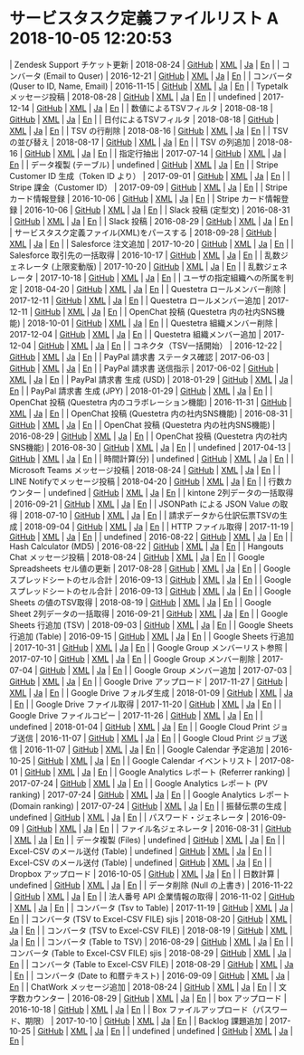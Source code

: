 # サービスタスク定義ファイルリスト A 2018-10-05 12:20:53

  |  Zendesk Support チケット更新  |  2018-08-24  |  [GitHub](https://github.com/Questetra/addon/blob/master/service-task/ZendeskSupport-ticketUpdateAPItoken.xml)  |  [XML](https://questetra.github.io/addon/service-task/ZendeskSupport-ticketUpdateAPItoken.xml)  |  [Ja](https://support.questetra.com/ja/addons/zendesksupport-ticketupdateapitoken/)  |  [En](https://support.questetra.com/addons/zendesksupport-ticketupdateapitoken/)  |
  |  コンバータ (Email to Quser)  |  2016-12-21  |  [GitHub](https://github.com/Questetra/addon/blob/master/service-task/User-EmailToQuser.xml)  |  [XML](https://questetra.github.io/addon/service-task/User-EmailToQuser.xml)  |  [Ja](https://support.questetra.com/ja/addons/user-emailtoquser/)  |  [En](https://support.questetra.com/addons/user-emailtoquser/)  |
  |  コンバータ (Quser to ID, Name, Email)  |  2016-11-15  |  [GitHub](https://github.com/Questetra/addon/blob/master/service-task/User-Converter.xml)  |  [XML](https://questetra.github.io/addon/service-task/User-Converter.xml)  |  [Ja](https://support.questetra.com/ja/addons/user-converter/)  |  [En](https://support.questetra.com/addons/user-converter/)  |
  |  Typetalk メッセージ投稿  |  2018-08-28  |  [GitHub](https://github.com/Questetra/addon/blob/master/service-task/Typetalk-messagePost.xml)  |  [XML](https://questetra.github.io/addon/service-task/Typetalk-messagePost.xml)  |  [Ja](https://support.questetra.com/ja/addons/typetalk-messagepost/)  |  [En](https://support.questetra.com/addons/typetalk-messagepost/)  |
  |  undefined  |  2017-12-14  |  [GitHub](https://github.com/Questetra/addon/blob/master/service-task/Twilio-faxSend.xml)  |  [XML](https://questetra.github.io/addon/service-task/Twilio-faxSend.xml)  |  [Ja](undefined)  |  [En](undefined)  |
  |  数値によるTSVフィルタ  |  2018-08-18  |  [GitHub](https://github.com/Questetra/addon/blob/master/service-task/Tsv-FilteringByNumber.xml)  |  [XML](https://questetra.github.io/addon/service-task/Tsv-FilteringByNumber.xml)  |  [Ja](https://support.questetra.com/ja/addons/tsv-filteringbynumber/)  |  [En](https://support.questetra.com/addons/tsv-filteringbynumber/)  |
  |  日付によるTSVフィルタ  |  2018-08-18  |  [GitHub](https://github.com/Questetra/addon/blob/master/service-task/Tsv-FilteringByDate.xml)  |  [XML](https://questetra.github.io/addon/service-task/Tsv-FilteringByDate.xml)  |  [Ja](https://support.questetra.com/ja/addons/tsv-filteringbydate/)  |  [En](https://support.questetra.com/addons/tsv-filteringbydate/)  |
  |  TSV の行削除  |  2018-08-16  |  [GitHub](https://github.com/Questetra/addon/blob/master/service-task/Tsv-DeleteRows.xml)  |  [XML](https://questetra.github.io/addon/service-task/Tsv-DeleteRows.xml)  |  [Ja](https://support.questetra.com/ja/addons/tsv-deleterows/)  |  [En](https://support.questetra.com/addons/tsv-deleterows/)  |
  |  TSV の並び替え  |  2018-08-17  |  [GitHub](https://github.com/Questetra/addon/blob/master/service-task/Tsv-ChangeOrder.xml)  |  [XML](https://questetra.github.io/addon/service-task/Tsv-ChangeOrder.xml)  |  [Ja](https://support.questetra.com/ja/addons/tsv-changeorder/)  |  [En](https://support.questetra.com/addons/tsv-changeorder/)  |
  |  TSV の列追加  |  2018-08-16  |  [GitHub](https://github.com/Questetra/addon/blob/master/service-task/Tsv-AddColumn.xml)  |  [XML](https://questetra.github.io/addon/service-task/Tsv-AddColumn.xml)  |  [Ja](https://support.questetra.com/ja/addons/tsv-addcolumn/)  |  [En](https://support.questetra.com/addons/tsv-addcolumn/)  |
  |  指定行抽出  |  2017-07-14  |  [GitHub](https://github.com/Questetra/addon/blob/master/service-task/Text-SpecificLine-Reader.xml)  |  [XML](https://questetra.github.io/addon/service-task/Text-SpecificLine-Reader.xml)  |  [Ja](https://www.questetra.com/ja/tour/m4/m415/addon-specific-line-reader)  |  [En](https://www.questetra.com/tour/m4/m415/addon-specific-line-reader)  |
  |  データ複製 (テーブル)  |  undefined  |  [GitHub](https://github.com/Questetra/addon/blob/master/service-task/Table-DataDuplicator.xml)  |  [XML](https://questetra.github.io/addon/service-task/Table-DataDuplicator.xml)  |  [Ja](undefined)  |  [En](undefined)  |
  |  Stripe Customer ID 生成（Token ID より）  |  2017-09-01  |  [GitHub](https://github.com/Questetra/addon/blob/master/service-task/Stripe-customerCreate.xml)  |  [XML](https://questetra.github.io/addon/service-task/Stripe-customerCreate.xml)  |  [Ja](https://support.questetra.com/ja/addons/services/stripe-customercreate/)  |  [En](https://support.questetra.com/addons/services/stripe-customercreate/)  |
  |  Stripe 課金（Customer ID）  |  2017-09-09  |  [GitHub](https://github.com/Questetra/addon/blob/master/service-task/Stripe-chargeCreate.xml)  |  [XML](https://questetra.github.io/addon/service-task/Stripe-chargeCreate.xml)  |  [Ja](https://support.questetra.com/ja/addons/stripe-chargecreate/)  |  [En](https://support.questetra.com/addons/stripe-chargecreate/)  |
  |  Stripe カード情報登録  |  2016-10-06  |  [GitHub](https://github.com/Questetra/addon/blob/master/service-task/Stripe-cardRegistrationMmyy.xml)  |  [XML](https://questetra.github.io/addon/service-task/Stripe-cardRegistrationMmyy.xml)  |  [Ja](https://support.questetra.com/ja/addons/stripe-cardregistrationmmyy/)  |  [En](https://support.questetra.com/addons/stripe-cardregistrationmmyy/)  |
  |  Stripe カード情報登録  |  2016-10-06  |  [GitHub](https://github.com/Questetra/addon/blob/master/service-task/Stripe-cardRegistration.xml)  |  [XML](https://questetra.github.io/addon/service-task/Stripe-cardRegistration.xml)  |  [Ja](https://support.questetra.com/ja/addons/stripe-cardregistration/)  |  [En](https://support.questetra.com/addons/stripe-cardregistration/)  |
  |  Slack 投稿 (定型文)  |  2016-08-31  |  [GitHub](https://github.com/Questetra/addon/blob/master/service-task/Slack-postFixedPhrase.xml)  |  [XML](https://questetra.github.io/addon/service-task/Slack-postFixedPhrase.xml)  |  [Ja](https://support.questetra.com/ja/addons/slack-postfixedphrase/)  |  [En](https://support.questetra.com/addons/slack-postfixedphrase/)  |
  |  Slack 投稿  |  2016-08-29  |  [GitHub](https://github.com/Questetra/addon/blob/master/service-task/Slack-post.xml)  |  [XML](https://questetra.github.io/addon/service-task/Slack-post.xml)  |  [Ja](https://support.questetra.com/ja/addons/slack-post/)  |  [En](https://support.questetra.com/addons/slack-post/)  |
  |  サービスタスク定義ファイル(XML)をパースする  |  2018-09-28  |  [GitHub](https://github.com/Questetra/addon/blob/master/service-task/ServiceTaskXML_parse.xml)  |  [XML](https://questetra.github.io/addon/service-task/ServiceTaskXML_parse.xml)  |  [Ja](https://github.com/yambal/Parse-service-task-definition-file-XML-file-data)  |  [En](undefined)  |
  |  Salesforce 注文追加  |  2017-10-20  |  [GitHub](https://github.com/Questetra/addon/blob/master/service-task/Salesforce-orderCreate.xml)  |  [XML](https://questetra.github.io/addon/service-task/Salesforce-orderCreate.xml)  |  [Ja](https://support.questetra.com/ja/addons/salesforce-ordercreate/)  |  [En](https://support.questetra.com/addons/salesforce-ordercreate/)  |
  |  Salesforce 取引先の一括取得  |  2016-10-17  |  [GitHub](https://github.com/Questetra/addon/blob/master/service-task/Salesforce-getAccounts.xml)  |  [XML](https://questetra.github.io/addon/service-task/Salesforce-getAccounts.xml)  |  [Ja](https://support.questetra.com/ja/addons/salesforce-getaccounts/)  |  [En](https://support.questetra.com/addons/salesforce-getaccounts/)  |
  |  乱数ジェネレータ (上限変動版)  |  2017-10-20  |  [GitHub](https://github.com/Questetra/addon/blob/master/service-task/RandomNumber-GenerateDynamic.xml)  |  [XML](https://questetra.github.io/addon/service-task/RandomNumber-GenerateDynamic.xml)  |  [Ja](https://support.questetra.com/ja/addons/random-number-generator-dynamic/)  |  [En](https://support.questetra.com/addons/random-number-generator-dynamic/)  |
  |  乱数ジェネレータ  |  2017-10-18  |  [GitHub](https://github.com/Questetra/addon/blob/master/service-task/RandomNumber-Generate.xml)  |  [XML](https://questetra.github.io/addon/service-task/RandomNumber-Generate.xml)  |  [Ja](https://support.questetra.com/ja/addons/randomnumber-generate/)  |  [En](https://support.questetra.com/addons/randomnumber-generate/)  |
  |  ユーザの指定組織への所属を判定  |  2018-04-20  |  [GitHub](https://github.com/Questetra/addon/blob/master/service-task/Questetra-userOrgPosition.xml)  |  [XML](https://questetra.github.io/addon/service-task/Questetra-userOrgPosition.xml)  |  [Ja](https://support.questetra.com/ja/addons/services/questetra-userorgposition/)  |  [En](https://support.questetra.com/addons/services/questetra-userorgposition/)  |
  |  Questetra ロールメンバー削除  |  2017-12-11  |  [GitHub](https://github.com/Questetra/addon/blob/master/service-task/Questetra-rolemembershipDel.xml)  |  [XML](https://questetra.github.io/addon/service-task/Questetra-rolemembershipDel.xml)  |  [Ja](https://support.questetra.com/ja/addons/questetra-rolemembershipadd/)  |  [En](https://support.questetra.com/addons/questetra-rolemembershipadd/)  |
  |  Questetra ロールメンバー追加  |  2017-12-11  |  [GitHub](https://github.com/Questetra/addon/blob/master/service-task/Questetra-rolemembershipAdd.xml)  |  [XML](https://questetra.github.io/addon/service-task/Questetra-rolemembershipAdd.xml)  |  [Ja](https://support.questetra.com/ja/addons/questetra-rolemembershipadd/)  |  [En](https://support.questetra.com/addons/questetra-rolemembershipadd/)  |
  |  OpenChat 投稿 (Questetra 内の社内SNS機能)  |  2018-10-01  |  [GitHub](https://github.com/Questetra/addon/blob/master/service-task/Questetra-OpenchatPost.xml)  |  [XML](https://questetra.github.io/addon/service-task/Questetra-OpenchatPost.xml)  |  [Ja](https://support.questetra.com/ja/addons/questetra-openchatpost/)  |  [En](https://support.questetra.com/addons/questetra-openchatpost/)  |
  |  Questetra 組織メンバー削除  |  2017-12-04  |  [GitHub](https://github.com/Questetra/addon/blob/master/service-task/Questetra-membershipDelete.xml)  |  [XML](https://questetra.github.io/addon/service-task/Questetra-membershipDelete.xml)  |  [Ja](https://support.questetra.com/ja/addons/questetra-membershipdelete/)  |  [En](https://support.questetra.com/addons/questetra-membershipdelete/)  |
  |  Questetra 組織メンバー追加  |  2017-12-04  |  [GitHub](https://github.com/Questetra/addon/blob/master/service-task/Questetra-membershipAdd.xml)  |  [XML](https://questetra.github.io/addon/service-task/Questetra-membershipAdd.xml)  |  [Ja](https://support.questetra.com/ja/addons/questetra-membershipadd/)  |  [En](https://support.questetra.com/addons/questetra-membershipadd/)  |
  |  コネクタ（TSV一括開始）  |  2016-12-22  |  [GitHub](https://github.com/Questetra/addon/blob/master/service-task/Process-BulkStartTsv.xml)  |  [XML](https://questetra.github.io/addon/service-task/Process-BulkStartTsv.xml)  |  [Ja](https://support.questetra.com/ja/addons/process-bulkstarttsv/)  |  [En](https://support.questetra.com/addons/process-bulkstarttsv/)  |
  |  PayPal 請求書 ステータス確認  |  2017-06-03  |  [GitHub](https://github.com/Questetra/addon/blob/master/service-task/Paypal-status.xml)  |  [XML](https://questetra.github.io/addon/service-task/Paypal-status.xml)  |  [Ja](https://support.questetra.com/ja/addons/paypal-status/)  |  [En](https://support.questetra.com/addons/paypal-status/)  |
  |  PayPal 請求書 送信指示  |  2017-06-02  |  [GitHub](https://github.com/Questetra/addon/blob/master/service-task/Paypal-send.xml)  |  [XML](https://questetra.github.io/addon/service-task/Paypal-send.xml)  |  [Ja](https://support.questetra.com/ja/addons/paypal-send/)  |  [En](https://support.questetra.com/addons/paypal-send/)  |
  |  PayPal 請求書 生成 (USD)  |  2018-01-29  |  [GitHub](https://github.com/Questetra/addon/blob/master/service-task/Paypal-createUsd.xml)  |  [XML](https://questetra.github.io/addon/service-task/Paypal-createUsd.xml)  |  [Ja](https://support.questetra.com/ja/addons/services/paypal-createusd/)  |  [En](https://support.questetra.com/addons/services/paypal-createusd/)  |
  |  PayPal 請求書 生成 (JPY)  |  2018-01-29  |  [GitHub](https://github.com/Questetra/addon/blob/master/service-task/Paypal-createJpy.xml)  |  [XML](https://questetra.github.io/addon/service-task/Paypal-createJpy.xml)  |  [Ja](https://support.questetra.com/ja/addons/paypal-createjpy/)  |  [En](https://support.questetra.com/addons/paypal-createjpy/)  |
  |  OpenChat 投稿 (Questetra 内のコラボレーション機能)  |  2016-11-31  |  [GitHub](https://github.com/Questetra/addon/blob/master/service-task/OpenChat-PostTextFileData.xml)  |  [XML](https://questetra.github.io/addon/service-task/OpenChat-PostTextFileData.xml)  |  [Ja](https://support.questetra.com/ja/addons/openchat-posttextfiledata/)  |  [En](https://support.questetra.com/addons/openchat-posttextfiledata/)  |
  |  OpenChat 投稿 (Questetra 内の社内SNS機能)  |  2016-08-31  |  [GitHub](https://github.com/Questetra/addon/blob/master/service-task/OpenChat-PostTextData.xml)  |  [XML](https://questetra.github.io/addon/service-task/OpenChat-PostTextData.xml)  |  [Ja](https://support.questetra.com/ja/addons/openchat-posttextdata/)  |  [En](https://support.questetra.com/addons/openchat-posttextdata/)  |
  |  OpenChat 投稿 (Questetra 内の社内SNS機能)  |  2016-08-29  |  [GitHub](https://github.com/Questetra/addon/blob/master/service-task/OpenChat-PostJoinTextData.xml)  |  [XML](https://questetra.github.io/addon/service-task/OpenChat-PostJoinTextData.xml)  |  [Ja](https://support.questetra.com/ja/addons/openchat-postjointextdata/)  |  [En](https://support.questetra.com/addons/openchat-postjointextdata/)  |
  |  OpenChat 投稿 (Questetra 内の社内SNS機能)  |  2016-08-30  |  [GitHub](https://github.com/Questetra/addon/blob/master/service-task/OpenChat-Post.xml)  |  [XML](https://questetra.github.io/addon/service-task/OpenChat-Post.xml)  |  [Ja](https://support.questetra.com/ja/addons/openchat-post/)  |  [En](https://support.questetra.com/addons/openchat-post/)  |
  |  undefined  |  2017-04-13  |  [GitHub](https://github.com/Questetra/addon/blob/master/service-task/Nhk-programSearch.xml)  |  [XML](https://questetra.github.io/addon/service-task/Nhk-programSearch.xml)  |  [Ja](https://support.questetra.com/ja/addons/nhk-programsearch/)  |  [En](https://support.questetra.com/addons/nhk-programsearch/)  |
  |  時間計算(分)  |  undefined  |  [GitHub](https://github.com/Questetra/addon/blob/master/service-task/Minites-Calculator.xml)  |  [XML](https://questetra.github.io/addon/service-task/Minites-Calculator.xml)  |  [Ja](undefined)  |  [En](undefined)  |
  |  Microsoft Teams メッセージ投稿  |  2018-08-24  |  [GitHub](https://github.com/Questetra/addon/blob/master/service-task/MicrosoftTeams-messagePost.xml)  |  [XML](https://questetra.github.io/addon/service-task/MicrosoftTeams-messagePost.xml)  |  [Ja](https://support.questetra.com/ja/addons/microsoftteams-messagepost/)  |  [En](https://support.questetra.com/addons/microsoftteams-messagepost/)  |
  |  LINE Notifyでメッセージ投稿  |  2018-04-20  |  [GitHub](https://github.com/Questetra/addon/blob/master/service-task/Line-pushNotify.xml)  |  [XML](https://questetra.github.io/addon/service-task/Line-pushNotify.xml)  |  [Ja](https://support.questetra.com/ja/addons/line-pushnotify/)  |  [En](https://support.questetra.com/addons/line-pushnotify/)  |
  |  行数カウンター  |  undefined  |  [GitHub](https://github.com/Questetra/addon/blob/master/service-task/Line-Counter.xml)  |  [XML](https://questetra.github.io/addon/service-task/Line-Counter.xml)  |  [Ja](https://www.questetra.com/ja/tour/m4/m415/addon-line-counter)  |  [En](https://www.questetra.com/tour/m4/m415/addon-line-counter)  |
  |  kintone 2列データの一括取得  |  2016-09-21  |  [GitHub](https://github.com/Questetra/addon/blob/master/service-task/Kintone-getIdsLabels.xml)  |  [XML](https://questetra.github.io/addon/service-task/Kintone-getIdsLabels.xml)  |  [Ja](https://support.questetra.com/ja/addons/services/kintone-getidslabels/)  |  [En](https://support.questetra.com/addons/services/kintone-getidslabels/)  |
  |  JSONPath による JSON Value の取得  |  2018-07-10  |  [GitHub](https://github.com/Questetra/addon/blob/master/service-task/JsonValue-Extractor.xml)  |  [XML](https://questetra.github.io/addon/service-task/JsonValue-Extractor.xml)  |  [Ja](https://support.questetra.com/ja/addons/jsonvalue-extractor/)  |  [En](https://support.questetra.com/addons/jsonvalue-extractor/)  |
  |  請求データから仕訳伝票TSVの生成  |  2018-09-04  |  [GitHub](https://github.com/Questetra/addon/blob/master/service-task/JournalTsv-Generator.xml)  |  [XML](https://questetra.github.io/addon/service-task/JournalTsv-Generator.xml)  |  [Ja](https://support.questetra.com/ja/addons/journal-tsv-generator/)  |  [En](https://support.questetra.com/addons/journal-tsv-generator/)  |
  |  HTTP ファイル取得  |  2017-11-19  |  [GitHub](https://github.com/Questetra/addon/blob/master/service-task/Http-filesGet.xml)  |  [XML](https://questetra.github.io/addon/service-task/Http-filesGet.xml)  |  [Ja](https://support.questetra.com/ja/templates/http-filesget/)  |  [En](https://support.questetra.com/addons/http-filesget/)  |
  |  undefined  |  2016-08-22  |  [GitHub](https://github.com/Questetra/addon/blob/master/service-task/Hash-CalculateSha256.xml)  |  [XML](https://questetra.github.io/addon/service-task/Hash-CalculateSha256.xml)  |  [Ja](https://support.questetra.com/ja/addons/hash-calculatesha256/)  |  [En](https://support.questetra.com/addons/hash-calculatesha256/)  |
  |  Hash Calculator (MD5)  |  2016-08-22  |  [GitHub](https://github.com/Questetra/addon/blob/master/service-task/Hash-CalculateMd5.xml)  |  [XML](https://questetra.github.io/addon/service-task/Hash-CalculateMd5.xml)  |  [Ja](https://support.questetra.com/ja/addons/hash-calculatemd5/)  |  [En](https://support.questetra.com/addons/hash-calculatemd5/)  |
  |  Hangouts Chat メッセージ投稿  |  2018-08-24  |  [GitHub](https://github.com/Questetra/addon/blob/master/service-task/HangoutsChat-messagePost.xml)  |  [XML](https://questetra.github.io/addon/service-task/HangoutsChat-messagePost.xml)  |  [Ja](https://support.questetra.com/ja/addons/services/hangoutschat-messageadd/)  |  [En](https://support.questetra.com/addons/services/hangoutschat-messageadd/)  |
  |  Google Spreadsheets セル値の更新  |  2017-08-28  |  [GitHub](https://github.com/Questetra/addon/blob/master/service-task/GoogleSheets-valueUpdate.xml)  |  [XML](https://questetra.github.io/addon/service-task/GoogleSheets-valueUpdate.xml)  |  [Ja](https://support.questetra.com/ja/addons/googlesheets-valueupdate/)  |  [En](https://support.questetra.com/addons/googlesheets-valueupdate/)  |
  |  Google スプレッドシートのセル合計  |  2016-09-13  |  [GitHub](https://github.com/Questetra/addon/blob/master/service-task/GoogleSheets-sumNumbersCom.xml)  |  [XML](https://questetra.github.io/addon/service-task/GoogleSheets-sumNumbersCom.xml)  |  [Ja](https://support.questetra.com/ja/addons/services/googlesheets-sumnumberscom/)  |  [En](https://support.questetra.com/addons/services/googlesheets-sumnumberscom/)  |
  |  Google スプレッドシートのセル合計  |  2016-09-13  |  [GitHub](https://github.com/Questetra/addon/blob/master/service-task/GoogleSheets-sumNumbers.xml)  |  [XML](https://questetra.github.io/addon/service-task/GoogleSheets-sumNumbers.xml)  |  [Ja](https://support.questetra.com/ja/addons/googlesheets-sumnumbers/)  |  [En](https://support.questetra.com/addons/googlesheets-sumnumbers/)  |
  |  Google Sheets の値のTSV取得  |  2018-08-19  |  [GitHub](https://github.com/Questetra/addon/blob/master/service-task/GoogleSheets-GetValuesAsTsv.xml)  |  [XML](https://questetra.github.io/addon/service-task/GoogleSheets-GetValuesAsTsv.xml)  |  [Ja](https://support.questetra.com/ja/addons/googlesheets-getvaluesastsv/)  |  [En](https://support.questetra.com/addons/googlesheets-getvaluesastsv/)  |
  |  Google Sheet 2列データの一括取得  |  2016-09-21  |  [GitHub](https://github.com/Questetra/addon/blob/master/service-task/GoogleSheets-getIdsLabels.xml)  |  [XML](https://questetra.github.io/addon/service-task/GoogleSheets-getIdsLabels.xml)  |  [Ja](https://support.questetra.com/ja/addons/googlesheets-getidslabels/)  |  [En](https://support.questetra.com/addons/googlesheets-getidslabels/)  |
  |  Google Sheets 行追加 (TSV)  |  2018-09-03  |  [GitHub](https://github.com/Questetra/addon/blob/master/service-task/GoogleSheets-appendTsv.xml)  |  [XML](https://questetra.github.io/addon/service-task/GoogleSheets-appendTsv.xml)  |  [Ja](https://support.questetra.com/ja/addons/googlesheets-appendtsv/)  |  [En](https://support.questetra.com/addons/googlesheets-appendtsv/)  |
  |  Google Sheets 行追加 (Table)  |  2016-09-15  |  [GitHub](https://github.com/Questetra/addon/blob/master/service-task/GoogleSheets-appendTable.xml)  |  [XML](https://questetra.github.io/addon/service-task/GoogleSheets-appendTable.xml)  |  [Ja](https://support.questetra.com/addons/googlesheets-appendtable/)  |  [En](https://support.questetra.com/ja/addons/googlesheets-appendtable/)  |
  |  Google Sheets 行追加  |  2017-10-31  |  [GitHub](https://github.com/Questetra/addon/blob/master/service-task/GoogleSheets-appendCells.xml)  |  [XML](https://questetra.github.io/addon/service-task/GoogleSheets-appendCells.xml)  |  [Ja](https://support.questetra.com/ja/addons/googlesheets-appendcells/)  |  [En](https://support.questetra.com/addons/googlesheets-appendcells/)  |
  |  Google Group メンバーリスト参照  |  2017-07-10  |  [GitHub](https://github.com/Questetra/addon/blob/master/service-task/GoogleGroup-membersRetrieve.xml)  |  [XML](https://questetra.github.io/addon/service-task/GoogleGroup-membersRetrieve.xml)  |  [Ja](https://support.questetra.com/ja/addons/googlegroup-membersretrieve/)  |  [En](https://support.questetra.com/addons/googlegroup-membersretrieve/)  |
  |  Google Group メンバー削除  |  2017-07-04  |  [GitHub](https://github.com/Questetra/addon/blob/master/service-task/GoogleGroup-memberDelete.xml)  |  [XML](https://questetra.github.io/addon/service-task/GoogleGroup-memberDelete.xml)  |  [Ja](https://support.questetra.com/ja/addons/googlegroup-memberdelete/)  |  [En](https://support.questetra.com/addons/googlegroup-memberdelete/)  |
  |  Google Group メンバー追加  |  2017-07-03  |  [GitHub](https://github.com/Questetra/addon/blob/master/service-task/GoogleGroup-memberAdd.xml)  |  [XML](https://questetra.github.io/addon/service-task/GoogleGroup-memberAdd.xml)  |  [Ja](https://support.questetra.com/ja/addons/googlegroup-memberadd/)  |  [En](https://support.questetra.com/addons/googlegroup-memberadd/)  |
  |  Google Drive アップロード  |  2017-11-27  |  [GitHub](https://github.com/Questetra/addon/blob/master/service-task/GoogleDrive-simpleUpload.xml)  |  [XML](https://questetra.github.io/addon/service-task/GoogleDrive-simpleUpload.xml)  |  [Ja](https://support.questetra.com/ja/addons/googledrive-simpleupload/)  |  [En](https://support.questetra.com/addons/googledrive-simpleupload/)  |
  |  Google Drive フォルダ生成  |  2018-01-09  |  [GitHub](https://github.com/Questetra/addon/blob/master/service-task/GoogleDrive-folderCreate.xml)  |  [XML](https://questetra.github.io/addon/service-task/GoogleDrive-folderCreate.xml)  |  [Ja](https://support.questetra.com/ja/addons/services/googledrive-foldercreate/)  |  [En](https://support.questetra.com/addons/services/googledrive-foldercreate/)  |
  |  Google Drive ファイル取得  |  2017-11-20  |  [GitHub](https://github.com/Questetra/addon/blob/master/service-task/GoogleDrive-filesGet.xml)  |  [XML](https://questetra.github.io/addon/service-task/GoogleDrive-filesGet.xml)  |  [Ja](https://support.questetra.com/addons/services/googledrive-foldercreate/)  |  [En](https://support.questetra.com/addons/services/googledrive-filesget/)  |
  |  Google Drive ファイルコピー  |  2017-11-26  |  [GitHub](https://github.com/Questetra/addon/blob/master/service-task/GoogleDrive-filesCopy.xml)  |  [XML](https://questetra.github.io/addon/service-task/GoogleDrive-filesCopy.xml)  |  [Ja](https://support.questetra.com/ja/addons/googledrive-filescopy/)  |  [En](https://support.questetra.com/addons/googledrive-filescopy/)  |
  |  undefined  |  2018-01-04  |  [GitHub](https://github.com/Questetra/addon/blob/master/service-task/GoogleDrive-fileDelete.xml)  |  [XML](https://questetra.github.io/addon/service-task/GoogleDrive-fileDelete.xml)  |  [Ja](undefined)  |  [En](undefined)  |
  |  Google Cloud Print ジョブ送信  |  2016-11-07  |  [GitHub](https://github.com/Questetra/addon/blob/master/service-task/GoogleCloudPrint-printSingle.xml)  |  [XML](https://questetra.github.io/addon/service-task/GoogleCloudPrint-printSingle.xml)  |  [Ja](https://support.questetra.com/ja/addons/services/googlecloudprint-printsingle/)  |  [En](https://support.questetra.com/addons/services/googlecloudprint-printsingle/)  |
  |  Google Cloud Print ジョブ送信  |  2016-11-07  |  [GitHub](https://github.com/Questetra/addon/blob/master/service-task/GoogleCloudPrint-print.xml)  |  [XML](https://questetra.github.io/addon/service-task/GoogleCloudPrint-print.xml)  |  [Ja](https://support.questetra.com/ja/addons/googlecloudprint-print/)  |  [En](https://support.questetra.com/addons/googlecloudprint-print/)  |
  |  Google Calendar 予定追加  |  2016-10-25  |  [GitHub](https://github.com/Questetra/addon/blob/master/service-task/GoogleCalendar-insertEvent.xml)  |  [XML](https://questetra.github.io/addon/service-task/GoogleCalendar-insertEvent.xml)  |  [Ja](https://support.questetra.com/ja/addons/services/googlecalendar-insertevent/)  |  [En](https://support.questetra.com/addons/services/googlecalendar-insertevent/)  |
  |  Google Calendar イベントリスト  |  2017-08-01  |  [GitHub](https://github.com/Questetra/addon/blob/master/service-task/GoogleCalendar-eventsList.xml)  |  [XML](https://questetra.github.io/addon/service-task/GoogleCalendar-eventsList.xml)  |  [Ja](https://support.questetra.com/ja/addons/services/googlecalendar-eventslist/)  |  [En](https://support.questetra.com/addons/services/googlecalendar-eventslist/)  |
  |  Google Analytics レポート (Referrer ranking)  |  2017-07-24  |  [GitHub](https://github.com/Questetra/addon/blob/master/service-task/GoogleAnalytics-reportsRef.xml)  |  [XML](https://questetra.github.io/addon/service-task/GoogleAnalytics-reportsRef.xml)  |  [Ja](https://support.questetra.com/ja/addons/googleanalytics-reportsref/)  |  [En](https://support.questetra.com/addons/googleanalytics-reportsref/)  |
  |  Google Analytics レポート (PV ranking)  |  2017-07-24  |  [GitHub](https://github.com/Questetra/addon/blob/master/service-task/GoogleAnalytics-reportsPv.xml)  |  [XML](https://questetra.github.io/addon/service-task/GoogleAnalytics-reportsPv.xml)  |  [Ja](https://support.questetra.com/ja/addons/googleanalytics-reportspv/)  |  [En](https://support.questetra.com/addons/googleanalytics-reportspv/)  |
  |  Google Analytics レポート (Domain ranking)  |  2017-07-24  |  [GitHub](https://github.com/Questetra/addon/blob/master/service-task/GoogleAnalytics-reportsDomain.xml)  |  [XML](https://questetra.github.io/addon/service-task/GoogleAnalytics-reportsDomain.xml)  |  [Ja](https://support.questetra.com/ja/addons/services/googleanalytics-reportsdomain/)  |  [En](https://support.questetra.com/addons/services/googleanalytics-reportsdomain/)  |
  |  振替伝票の生成  |  undefined  |  [GitHub](https://github.com/Questetra/addon/blob/master/service-task/Generate-TransferSlips.xml)  |  [XML](https://questetra.github.io/addon/service-task/Generate-TransferSlips.xml)  |  [Ja](undefined)  |  [En](undefined)  |
  |  パスワード・ジェネレータ  |  2016-09-09  |  [GitHub](https://github.com/Questetra/addon/blob/master/service-task/Generate-Password.xml)  |  [XML](https://questetra.github.io/addon/service-task/Generate-Password.xml)  |  [Ja](undefined)  |  [En](undefined)  |
  |  ファイル名ジェネレータ  |  2016-08-31  |  [GitHub](https://github.com/Questetra/addon/blob/master/service-task/Generate-FileName.xml)  |  [XML](https://questetra.github.io/addon/service-task/Generate-FileName.xml)  |  [Ja](undefined)  |  [En](undefined)  |
  |  データ複製 (Files)  |  undefined  |  [GitHub](https://github.com/Questetra/addon/blob/master/service-task/File-Duplicator.xml)  |  [XML](https://questetra.github.io/addon/service-task/File-Duplicator.xml)  |  [Ja](undefined)  |  [En](undefined)  |
  |  Excel-CSV のメール送付 (Table)  |  undefined  |  [GitHub](https://github.com/Questetra/addon/blob/master/service-task/Email-SendExcelCsvSjis.xml)  |  [XML](https://questetra.github.io/addon/service-task/Email-SendExcelCsvSjis.xml)  |  [Ja](undefined)  |  [En](undefined)  |
  |  Excel-CSV のメール送付 (Table)  |  undefined  |  [GitHub](https://github.com/Questetra/addon/blob/master/service-task/Email-SendExcelCsv.xml)  |  [XML](https://questetra.github.io/addon/service-task/Email-SendExcelCsv.xml)  |  [Ja](undefined)  |  [En](undefined)  |
  |  Dropbox アップロード  |  2016-10-05  |  [GitHub](https://github.com/Questetra/addon/blob/master/service-task/Dropbox-upload.xml)  |  [XML](https://questetra.github.io/addon/service-task/Dropbox-upload.xml)  |  [Ja](https://support.questetra.com/ja/addons/services/dropbox-upload/)  |  [En](https://support.questetra.com/addons/services/dropbox-upload/)  |
  |  日数計算  |  undefined  |  [GitHub](https://github.com/Questetra/addon/blob/master/service-task/Days-Calculator.xml)  |  [XML](https://questetra.github.io/addon/service-task/Days-Calculator.xml)  |  [Ja](undefined)  |  [En](undefined)  |
  |  データ削除 (Null の上書き)  |  2016-11-22  |  [GitHub](https://github.com/Questetra/addon/blob/master/service-task/Data-Delete.xml)  |  [XML](https://questetra.github.io/addon/service-task/Data-Delete.xml)  |  [Ja](https://support.questetra.com/ja/addons/data-delete/)  |  [En](https://support.questetra.com/addons/data-delete/)  |
  |  法人番号 API 企業情報の取得  |  2016-11-02  |  [GitHub](https://github.com/Questetra/addon/blob/master/service-task/CorpNumberAPI-getInfo.xml)  |  [XML](https://questetra.github.io/addon/service-task/CorpNumberAPI-getInfo.xml)  |  [Ja](undefined)  |  [En](undefined)  |
  |  コンバータ (Tsv to Table)  |  2017-11-19  |  [GitHub](https://github.com/Questetra/addon/blob/master/service-task/Converter-TsvToTable.xml)  |  [XML](https://questetra.github.io/addon/service-task/Converter-TsvToTable.xml)  |  [Ja](https://support.questetra.com/ja/addons/converter-tsvtotable/)  |  [En](https://support.questetra.com/addons/converter-tsvtotable/)  |
  |  コンバータ (TSV to Excel-CSV FILE) sjis  |  2018-08-20  |  [GitHub](https://github.com/Questetra/addon/blob/master/service-task/Converter-TsvToExcelCsvSjis.xml)  |  [XML](https://questetra.github.io/addon/service-task/Converter-TsvToExcelCsvSjis.xml)  |  [Ja](https://support.questetra.com/ja/addons/converter-tsvtoexcelcsvsjis/)  |  [En](https://support.questetra.com/addons/converter-tsvtoexcelcsvsjis/)  |
  |  コンバータ (TSV to Excel-CSV FILE)  |  2018-08-19  |  [GitHub](https://github.com/Questetra/addon/blob/master/service-task/Converter-TsvToExcelCsv.xml)  |  [XML](https://questetra.github.io/addon/service-task/Converter-TsvToExcelCsv.xml)  |  [Ja](https://support.questetra.com/ja/addons/converter-tsvtoexcelcsv/)  |  [En](https://support.questetra.com/addons/converter-tsvtoexcelcsv/)  |
  |  コンバータ (Table to TSV)  |  2016-08-29  |  [GitHub](https://github.com/Questetra/addon/blob/master/service-task/Converter-TableToTsv.xml)  |  [XML](https://questetra.github.io/addon/service-task/Converter-TableToTsv.xml)  |  [Ja](https://support.questetra.com/ja/addons/converter-tabletotsv/)  |  [En](https://support.questetra.com/addons/converter-tabletotsv/)  |
  |  コンバータ (Table to Excel-CSV FILE) sjis  |  2018-08-29  |  [GitHub](https://github.com/Questetra/addon/blob/master/service-task/Converter-TableToExcelCsvSjis.xml)  |  [XML](https://questetra.github.io/addon/service-task/Converter-TableToExcelCsvSjis.xml)  |  [Ja](https://support.questetra.com/ja/addons/converter-tabletoexcelcsvsjis/)  |  [En](https://support.questetra.com/addons/converter-tabletoexcelcsvsjis/)  |
  |  コンバータ (Table to Excel-CSV FILE)  |  2018-08-29  |  [GitHub](https://github.com/Questetra/addon/blob/master/service-task/Converter-TableToExcelCsv.xml)  |  [XML](https://questetra.github.io/addon/service-task/Converter-TableToExcelCsv.xml)  |  [Ja](https://support.questetra.com/ja/addons/converter-tabletoexcelcsv/)  |  [En](https://support.questetra.com/addons/converter-tabletoexcelcsv/)  |
  |  コンバータ (Date to 和暦テキスト)  |  2016-09-09  |  [GitHub](https://github.com/Questetra/addon/blob/master/service-task/Converter-DateToJpEra.xml)  |  [XML](https://questetra.github.io/addon/service-task/Converter-DateToJpEra.xml)  |  [Ja](https://support.questetra.com/ja/addons/converter-datetojpera/)  |  [En](https://support.questetra.com/addons/converter-datetojpera/)  |
  |  ChatWork メッセージ追加  |  2018-08-24  |  [GitHub](https://github.com/Questetra/addon/blob/master/service-task/Chatwork-MessageAdd.xml)  |  [XML](https://questetra.github.io/addon/service-task/Chatwork-MessageAdd.xml)  |  [Ja](https://support.questetra.com/ja/addons/chatwork-messageadd/)  |  [En](https://support.questetra.com/addons/chatwork-messageadd/)  |
  |  文字数カウンター  |  2016-08-29  |  [GitHub](https://github.com/Questetra/addon/blob/master/service-task/Character-Counter.xml)  |  [XML](https://questetra.github.io/addon/service-task/Character-Counter.xml)  |  [Ja](undefined)  |  [En](undefined)  |
  |  box アップロード  |  2016-10-18  |  [GitHub](https://github.com/Questetra/addon/blob/master/service-task/Box-upload.xml)  |  [XML](https://questetra.github.io/addon/service-task/Box-upload.xml)  |  [Ja](https://support.questetra.com/ja/addons/services/box-upload/)  |  [En](https://support.questetra.com/addons/services/box-upload/)  |
  |  Box ファイルアップロード（パスワード、期限）  |  2017-10-10  |  [GitHub](https://github.com/Questetra/addon/blob/master/service-task/Box-fileUpdate.xml)  |  [XML](https://questetra.github.io/addon/service-task/Box-fileUpdate.xml)  |  [Ja](https://support.questetra.com/ja/addons/services/box-fileupdate/)  |  [En](https://support.questetra.com/addons/services/box-fileupdate/)  |
  |  Backlog 課題追加  |  2017-10-25  |  [GitHub](https://github.com/Questetra/addon/blob/master/service-task/Backlog-issueAdd.xml)  |  [XML](https://questetra.github.io/addon/service-task/Backlog-issueAdd.xml)  |  [Ja](https://support.questetra.com/ja/addons/services/backlog-issueadd/)  |  [En](https://support.questetra.com/addons/services/backlog-issueadd/)  |
  |  undefined  |  undefined  |  [GitHub](https://github.com/Questetra/addon/blob/master/service-task/AccumulatedHours-Calculator.xml)  |  [XML](https://questetra.github.io/addon/service-task/AccumulatedHours-Calculator.xml)  |  [Ja](undefined)  |  [En](undefined)  |
